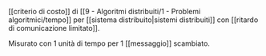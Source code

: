 [[criterio di costo]] di [[9 - Algoritmi distribuiti/1 - Problemi algoritmici/tempo]] per [[sistema distribuito|sistemi distribuiti]] con [[ritardo di comunicazione limitato]].

Misurato con 1 unità di tempo per 1 [[messaggio]] scambiato.
